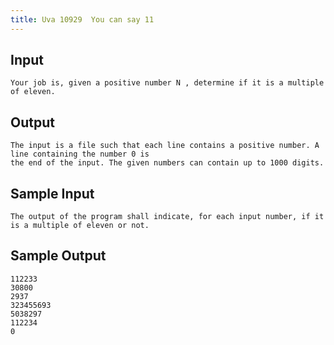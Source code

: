 ```yaml
---
title: Uva 10929  You can say 11
---
```



## Input

```
Your job is, given a positive number N , determine if it is a multiple of eleven.
```

## Output

```
The input is a file such that each line contains a positive number. A line containing the number 0 is
the end of the input. The given numbers can contain up to 1000 digits.

```

## Sample Input

```
The output of the program shall indicate, for each input number, if it is a multiple of eleven or not.

```

## Sample Output

```
112233
30800
2937
323455693
5038297
112234
0

```
